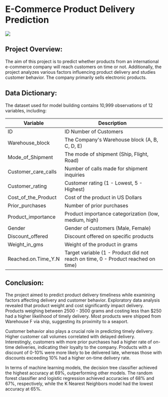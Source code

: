# E-Commerce Product Delivery Prediction
![](https://globalskylogistics.com/wp-content/uploads/2018/04/THE-CHANGING-NATURE-OF-E-COMMERCE-DELIVERY.jpg)
## Project Overview:
The aim of this project is to predict whether products from an international e-commerce company will reach customers on time or not. Additionally, the project analyzes various factors influencing product delivery and studies customer behavior. The company primarily sells electronic products.


## Data Dictionary:
The dataset used for model building contains 10,999 observations of 12 variables, including:

| Variable             | Description                                             |
|----------------------|---------------------------------------------------------|
| ID                   | ID Number of Customers                                 |
| Warehouse_block      | The Company's Warehouse block (A, B, C, D, E)          |
| Mode_of_Shipment     | The mode of shipment (Ship, Flight, Road)              |
| Customer_care_calls  | Number of calls made for shipment inquiries            |
| Customer_rating      | Customer rating (1 - Lowest, 5 - Highest)              |
| Cost_of_the_Product  | Cost of the product in US Dollars                     |
| Prior_purchases      | Number of prior purchases                              |
| Product_importance   | Product importance categorization (low, medium, high)  |
| Gender               | Gender of customers (Male, Female)                    |
| Discount_offered     | Discount offered on specific products                  |
| Weight_in_gms        | Weight of the product in grams                         |
| Reached.on.Time_Y.N  | Target variable (1 - Product did not reach on time, 0 - Product reached on time) |

## Conclusion:
The project aimed to predict product delivery timeliness while examining factors affecting delivery and customer behavior. Exploratory data analysis revealed that product weight and cost significantly impact delivery. Products weighing between 2500 - 3500 grams and costing less than $250 had a higher likelihood of timely delivery. Most products were shipped from Warehouse F via ship, suggesting its proximity to a seaport.

Customer behavior also plays a crucial role in predicting timely delivery. Higher customer call volumes correlated with delayed delivery. Interestingly, customers with more prior purchases had a higher rate of on-time deliveries, indicating their loyalty to the company. Products with a discount of 0-10% were more likely to be delivered late, whereas those with discounts exceeding 10% had a higher on-time delivery rate.

In terms of machine learning models, the decision tree classifier achieved the highest accuracy at 69%, outperforming other models. The random forest classifier and logistic regression achieved accuracies of 68% and 67%, respectively, while the K Nearest Neighbors model had the lowest accuracy at 65%.

